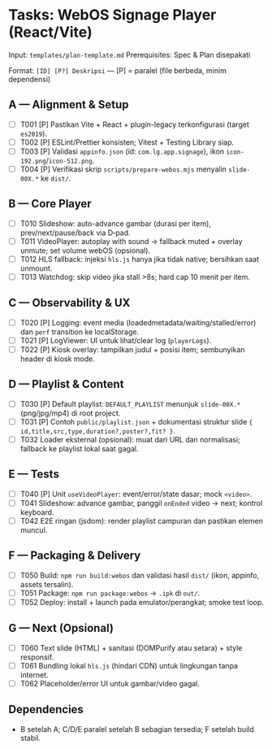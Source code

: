 # Tasks: WebOS Signage Player (React/Vite)

Input: `templates/plan-template.md`
Prerequisites: Spec & Plan disepakati

Format: `[ID] [P?] Deskripsi` — [P] = paralel (file berbeda, minim dependensi)

## A — Alignment & Setup

- [ ] T001 [P] Pastikan Vite + React + plugin-legacy terkonfigurasi (target `es2019`).
- [ ] T002 [P] ESLint/Prettier konsisten; Vitest + Testing Library siap.
- [ ] T003 [P] Validasi `appinfo.json` (id: `com.lg.app.signage`), ikon `icon-192.png`/`icon-512.png`.
- [ ] T004 [P] Verifikasi skrip `scripts/prepare-webos.mjs` menyalin `slide-00X.*` ke `dist/`.

## B — Core Player

- [ ] T010 Slideshow: auto-advance gambar (durasi per item), prev/next/pause/back via D‑pad.
- [ ] T011 VideoPlayer: autoplay with sound → fallback muted + overlay unmute; set volume webOS (opsional).
- [ ] T012 HLS fallback: injeksi `hls.js` hanya jika tidak native; bersihkan saat unmount.
- [ ] T013 Watchdog: skip video jika stall >8s; hard cap 10 menit per item.

## C — Observability & UX

- [ ] T020 [P] Logging: event media (loadedmetadata/waiting/stalled/error) dan `perf` transition ke localStorage.
- [ ] T021 [P] LogViewer: UI untuk lihat/clear log (`playerLogs`).
- [ ] T022 [P] Kiosk overlay: tampilkan judul + posisi item; sembunyikan header di kiosk mode.

## D — Playlist & Content

- [ ] T030 [P] Default playlist: `DEFAULT_PLAYLIST` menunjuk `slide-00X.*` (png/jpg/mp4) di root project.
- [ ] T031 [P] Contoh `public/playlist.json` + dokumentasi struktur slide `{ id,title,src,type,duration?,poster?,fit? }`.
- [ ] T032 Loader eksternal (opsional): muat dari URL dan normalisasi; fallback ke playlist lokal saat gagal.

## E — Tests

- [ ] T040 [P] Unit `useVideoPlayer`: event/error/state dasar; mock `<video>`.
- [ ] T041 Slideshow: advance gambar, panggil `onEnded` video → next; kontrol keyboard.
- [ ] T042 E2E ringan (jsdom): render playlist campuran dan pastikan elemen muncul.

## F — Packaging & Delivery

- [ ] T050 Build: `npm run build:webos` dan validasi hasil `dist/` (ikon, appinfo, assets tersalin).
- [ ] T051 Package: `npm run package:webos` → `.ipk` di `out/`.
- [ ] T052 Deploy: install + launch pada emulator/perangkat; smoke test loop.

## G — Next (Opsional)

- [ ] T060 Text slide (HTML) + sanitasi (DOMPurify atau setara) + style responsif.
- [ ] T061 Bundling lokal `hls.js` (hindari CDN) untuk lingkungan tanpa internet.
- [ ] T062 Placeholder/error UI untuk gambar/video gagal.

## Dependencies

- B setelah A; C/D/E paralel setelah B sebagian tersedia; F setelah build stabil.

